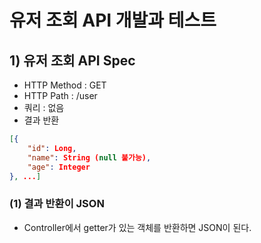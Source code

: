 # 유저 조회 API 개발과 테스트
## 1) 유저 조회 API Spec
- HTTP Method : GET
- HTTP Path : /user
- 쿼리 : 없음
- 결과 반환
```json
[{
	"id": Long,
	"name": String (null 불가능),
	"age": Integer
}, ...]
```

### (1) 결과 반환이 JSON
- Controller에서 getter가 있는 객체를 반환하면 JSON이 된다.